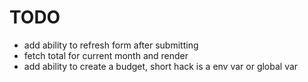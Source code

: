 # TODO

- add ability to refresh form after submitting
- fetch total for current month and render
- add ability to create a budget, short hack is a env var or global var

